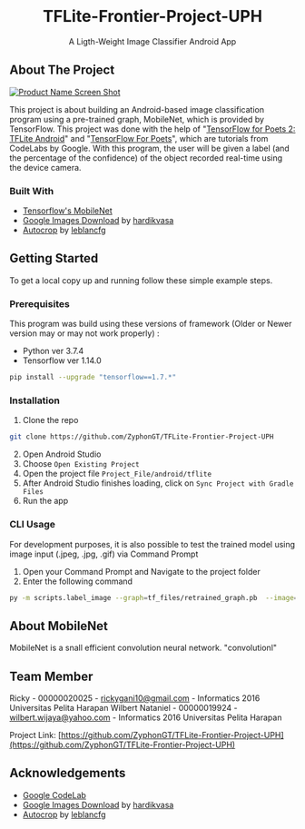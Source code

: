 <!-- PROJECT LOGO -->
<br />
<p align="center">
  <h1 align="center">TFLite-Frontier-Project-UPH</h1>
  
  <p align="center">
    A Ligth-Weight Image Classifier Android App
    <br />
  </p>
</p>

<!-- ABOUT THE PROJECT -->
## About The Project

[![Product Name Screen Shot][product-screenshot]](https://example.com)

This project is about building an Android-based image classification program using a pre-trained graph, MobileNet, which is provided by TensorFlow. This project was done with the help of "[TensorFlow for Poets 2: TFLite Android](https://codelabs.developers.google.com/codelabs/tensorflow-for-poets-2-tflite)" and "[TensorFlow For Poets](https://codelabs.developers.google.com/codelabs/tensorflow-for-poets)", which are tutorials from CodeLabs by Google. With this program, the user will be given a label (and the percentage of the confidence) of the object recorded real-time using the device camera. 

### Built With
* [Tensorflow's MobileNet](https://www.tensorflow.org/lite/models/image_classification/overview)
* [Google Images Download](https://google-images-download.readthedocs.io) by [hardikvasa](https://github.com/hardikvasa)
* [Autocrop](https://github.com/leblancfg/autocrop) by [leblancfg](https://github.com/leblancfg)



<!-- GETTING STARTED -->
## Getting Started

To get a local copy up and running follow these simple example steps.

### Prerequisites

This program was build using these versions of framework (Older or Newer version may or may not work properly) :
* Python ver 3.7.4
* Tensorflow ver 1.14.0
```sh
pip install --upgrade "tensorflow==1.7.*"
```

### Installation

1. Clone the repo
```sh
git clone https://github.com/ZyphonGT/TFLite-Frontier-Project-UPH
```
2. Open Android Studio
3. Choose `Open Existing Project`
4. Open the project file `Project_File/android/tflite`
5. After Android Studio finishes loading, click on `Sync Project with Gradle Files`
6. Run the app

### CLI Usage

For development purposes, it is also possible to test the trained model using image input (.jpeg, .jpg, .gif) via Command Prompt

1. Open your Command Prompt and Navigate to the project folder
2. Enter the following command
```sh
py -m scripts.label_image --graph=tf_files/retrained_graph.pb  --image=PATH_TO_YOUR_TEST_IMAGE
```

## About MobileNet

MobileNet is a snall efficient convolution neural network. "convolutionl" 
## Team Member

Ricky - 00000020025 - rickygani10@gmail.com - Informatics 2016 Universitas Pelita Harapan
Wilbert Nataniel - 00000019924 - wilbert.wijaya@yahoo.com - Informatics 2016 Universitas Pelita Harapan

Project Link: [https://github.com/ZyphonGT/TFLite-Frontier-Project-UPH](https://github.com/ZyphonGT/TFLite-Frontier-Project-UPH)



<!-- ACKNOWLEDGEMENTS -->
## Acknowledgements
* [Google CodeLab](https://codelabs.developers.google.com)
* [Google Images Download](https://google-images-download.readthedocs.io) by [hardikvasa](https://github.com/hardikvasa)
* [Autocrop](https://github.com/leblancfg/autocrop) by [leblancfg](https://github.com/leblancfg)


<!-- MARKDOWN LINKS & IMAGES -->
<!-- https://www.markdownguide.org/basic-syntax/#reference-style-links -->
[build-shield]: https://img.shields.io/badge/build-passing-brightgreen.svg?style=flat-square
[build-url]: #
[contributors-shield]: https://img.shields.io/badge/contributors-1-orange.svg?style=flat-square
[contributors-url]: https://github.com/othneildrew/Best-README-Template/graphs/contributors
[license-shield]: https://img.shields.io/badge/license-MIT-blue.svg?style=flat-square
[license-url]: https://choosealicense.com/licenses/mit
[linkedin-shield]: https://img.shields.io/badge/-LinkedIn-black.svg?style=flat-square&logo=linkedin&colorB=555
[linkedin-url]: https://linkedin.com/in/othneildrew
[product-screenshot]: https://raw.githubusercontent.com/othneildrew/Best-README-Template/master/screenshot.png
